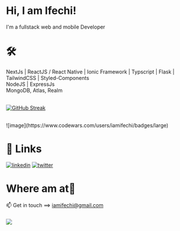 # Hi, I am Ifechi!
I'm a fullstack web and mobile Developer
<br />

# 🛠

NextJs | ReactJS / React Native | Ionic Framework | Typscript | Flask | TailwindCSS | Styled-Components 
<br />
NodeJS | ExpressJs 
<br />
MongoDB, Atlas, Realm <br />
<br />

[![GitHub Streak](https://streak-stats.demolab.com?user=iamifechi&theme=whatsapp-dark&border_radius=8&card_width=450)](https://git.io/streak-stats)

<br />
![image](https://www.codewars.com/users/iamifechi/badges/large)
<br />

# 🔗 Links
<!-- [![portfolio](https://img.shields.io/badge/my_portfolio-000?style=for-the-badge&logo=ko-fi&logoColor=white)](https://linktr.ee/ifechi)  -->
[![linkedin](https://img.shields.io/badge/linkedin-0A66C2?style=for-the-badge&logo=linkedin&logoColor=white)](https://www.linkedin.com/in/nnebedumfav/)
[![twitter](https://img.shields.io/badge/twitter-1DA1F2?style=for-the-badge&logo=twitter&logoColor=white)](https://twitter.com/iam_ifechi)

# Where am at📍

📫 Get in touch ==> iamifechi@gmail.com

###

<div align="left">
  <img src="https://visitor-badge.laobi.icu/badge?page_id=iamifechi.iamifechi&left_text=📍"  />
</div>

###
